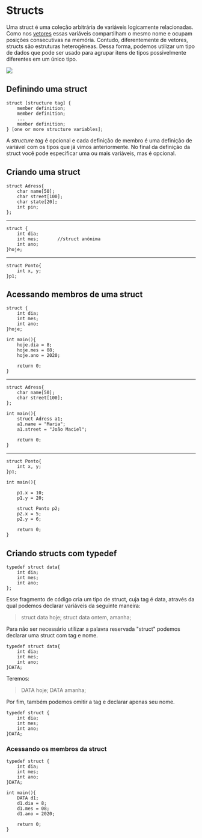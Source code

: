 # Structs

Uma struct é uma coleção arbitrária de variáveis logicamente relacionadas. 
Como nos [vetores](https://github.com/cibellerodrigues/Programacao-em-C/tree/master/Introdu%C3%A7%C3%A3o/vetores "vetores") essas variáveis compartilham o mesmo nome e ocupam posições consecutivas na memória. Contudo, diferentemente de vetores, structs são estruturas heterogêneas. Dessa forma, podemos utilizar um tipo de dados que pode ser usado para agrupar itens de tipos possivelmente diferentes em um único tipo.

![](https://raw.githubusercontent.com/cibellerodrigues/Programacao-em-C/master/Introdu%C3%A7%C3%A3o/images/structs/1.png)

## Definindo uma struct

	struct [structure tag] {
		member definition;
		member definition;
		...
		member definition;
	} [one or more structure variables]; 

A *structure tag* é opcional e cada definição de membro é uma definição de variável com os tipos que já vimos anteriormente. No final da definição da struct você pode especificar uma ou mais variáveis, mas é opcional.

## Criando uma struct 

	struct Adress{
		char name[50];
		char street[100];
		char state[20];
		int pin;
	};

---
	struct {
		int dia;
		int mes;       //struct anônima
		int ano;
	}hoje;

---

	struct Ponto{
		int x, y;
	}p1;

## Acessando membros de uma struct

	struct {
		int dia;
		int mes;
		int ano;
	}hoje;
	
	int main(){
		hoje.dia = 8;
		hoje.mes = 08;
		hoje.ano = 2020;
		
		return 0;
	}

---

	struct Adress{
		char name[50];
		char street[100];
	};
	
	int main(){
		struct Adress a1;
		a1.name = "Maria";
		a1.street = "João Maciel";
		
		return 0;
	}

---

	struct Ponto{
		int x, y;
	}p1;
	
	int main(){
		
		p1.x = 10;
		p1.y = 20;
		
		struct Ponto p2;
		p2.x = 5;
		p2.y = 6;
		
		return 0;
	}

## Criando structs com typedef

	typedef struct data{
		int dia;
		int mes;
		int ano;
	};

Esse fragmento de código cria um tipo de struct, cuja tag é data, através da qual podemos declarar variáveis da seguinte maneira:

> struct data hoje;
> struct data ontem, amanha;

Para não ser necessário utilizar a palavra reservada "struct" podemos declarar uma struct com tag e nome.

	typedef struct data{
		int dia;
		int mes;
		int ano;
	}DATA;

Teremos:

> DATA hoje;
> DATA amanha;

Por fim, também podemos omitir a tag e declarar apenas seu nome.

	typedef struct {
		int dia;
		int mes;
		int ano;
	}DATA;

### Acessando os membros da struct

	typedef struct {
		int dia;
		int mes;
		int ano;
	}DATA;
	
	int main(){
		DATA d1;
		d1.dia = 8;
		d1.mes = 08;
		d1.ano = 2020;
		
		return 0;
	}
